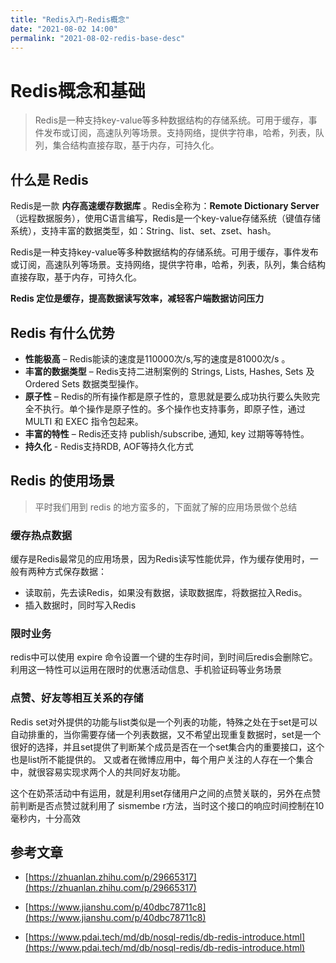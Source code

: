 ```yaml
---
title: "Redis入门-Redis概念"
date: "2021-08-02 14:00"
permalink: "2021-08-02-redis-base-desc"
---
```


# Redis概念和基础

> Redis是一种支持key-value等多种数据结构的存储系统。可用于缓存，事件发布或订阅，高速队列等场景。支持网络，提供字符串，哈希，列表，队列，集合结构直接存取，基于内存，可持久化。

## 什么是 Redis

Redis是一款 **内存高速缓存数据库** 。Redis全称为：**Remote Dictionary Server**（远程数据服务），使用C语言编写，Redis是一个key-value存储系统（键值存储系统），支持丰富的数据类型，如：String、list、set、zset、hash。

Redis是一种支持key-value等多种数据结构的存储系统。可用于缓存，事件发布或订阅，高速队列等场景。支持网络，提供字符串，哈希，列表，队列，集合结构直接存取，基于内存，可持久化。

**Redis 定位是缓存，提高数据读写效率，减轻客户端数据访问压力**

## Redis 有什么优势

- **性能极高** – Redis能读的速度是110000次/s,写的速度是81000次/s 。
- **丰富的数据类型** – Redis支持二进制案例的 Strings, Lists, Hashes, Sets 及 Ordered Sets 数据类型操作。
- **原子性** – Redis的所有操作都是原子性的，意思就是要么成功执行要么失败完全不执行。单个操作是原子性的。多个操作也支持事务，即原子性，通过 MULTI 和 EXEC 指令包起来。
- **丰富的特性** – Redis还支持 publish/subscribe, 通知, key 过期等等特性。
- **持久化** - Redis支持RDB, AOF等持久化方式

## Redis 的使用场景

> 平时我们用到 redis 的地方蛮多的，下面就了解的应用场景做个总结

### 缓存热点数据

缓存是Redis最常见的应用场景，因为Redis读写性能优异，作为缓存使用时，一般有两种方式保存数据：

- 读取前，先去读Redis，如果没有数据，读取数据库，将数据拉入Redis。
- 插入数据时，同时写入Redis

### 限时业务

redis中可以使用 expire 命令设置一个键的生存时间，到时间后redis会删除它。利用这一特性可以运用在限时的优惠活动信息、手机验证码等业务场景

### 点赞、好友等相互关系的存储

Redis set对外提供的功能与list类似是一个列表的功能，特殊之处在于set是可以自动排重的，当你需要存储一个列表数据，又不希望出现重复数据时，set是一个很好的选择，并且set提供了判断某个成员是否在一个set集合内的重要接口，这个也是list所不能提供的。 又或者在微博应用中，每个用户关注的人存在一个集合中，就很容易实现求两个人的共同好友功能。

这个在奶茶活动中有运用，就是利用set存储用户之间的点赞关联的，另外在点赞前判断是否点赞过就利用了 sismembe r方法，当时这个接口的响应时间控制在10毫秒内，十分高效

## 参考文章

- [https://zhuanlan.zhihu.com/p/29665317](https://zhuanlan.zhihu.com/p/29665317)

- [https://www.jianshu.com/p/40dbc78711c8](https://www.jianshu.com/p/40dbc78711c8)

- [https://www.pdai.tech/md/db/nosql-redis/db-redis-introduce.html](https://www.pdai.tech/md/db/nosql-redis/db-redis-introduce.html)